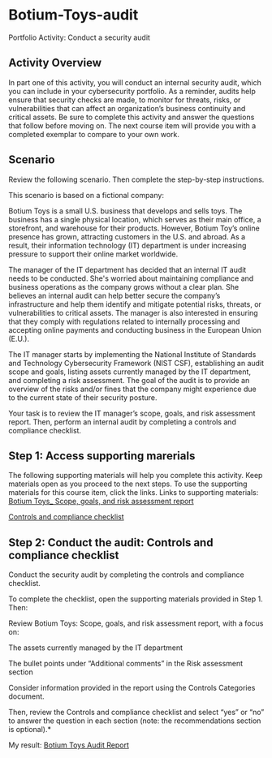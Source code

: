 # Botium-Toys-audit
Portfolio Activity: Conduct a security audit
## Activity Overview

In part one of this activity, you will conduct an internal security audit, which you can include in your cybersecurity portfolio. As a reminder, audits help ensure that security checks are made, to monitor for threats, risks, or vulnerabilities that can affect an organization’s business continuity and critical assets. Be sure to complete this activity and answer the questions that follow before moving on. The next course item will provide you with a completed exemplar to compare to your own work.  

## Scenario
Review the following scenario. Then complete the step-by-step instructions.

This scenario is based on a fictional company:

Botium Toys is a small U.S. business that develops and sells toys. The business has a single physical location, which serves as their main office, a storefront, and warehouse for their products. However, Botium Toy’s online presence has grown, attracting customers in the U.S. and abroad. As a result, their information technology (IT) department is under increasing pressure to support their online market worldwide. 

The manager of the IT department has decided that an internal IT audit needs to be conducted. She's worried about maintaining compliance and business operations as the company grows without a clear plan. She believes an internal audit can help better secure the company’s infrastructure and help them identify and mitigate potential risks, threats, or vulnerabilities to critical assets. The manager is also interested in ensuring that they comply with regulations related to internally processing and accepting online payments and conducting business in the European Union (E.U.).   

The IT manager starts by implementing the National Institute of Standards and Technology Cybersecurity Framework (NIST CSF), establishing an audit scope and goals, listing assets currently managed by the IT department, and completing a risk assessment. The goal of the audit is to provide an overview of the risks and/or fines that the company might experience due to the current state of their security posture.

Your task is to review the IT manager’s scope, goals, and risk assessment report. Then, perform an internal audit by completing a controls and compliance checklist. 

## Step 1: Access supporting marerials

The following supporting materials will help you complete this activity. Keep materials open as you proceed to the next steps. 
To use the supporting materials for this course item, click the links. 
Links to supporting materials: 
[Botium Toys_ Scope, goals, and risk assessment report](https://github.com/Zacher99/Botium-Toys-audit/blob/main/Botium%20Toys_%20Scope%2C%20goals%2C%20and%20risk%20assessment%20report.md)

[Controls and compliance checklist](https://github.com/Zacher99/Botium-Toys-audit/blob/main/Controls%20and%20compliance%20checklist.md)

## Step 2: Conduct the audit: Controls and compliance checklist
Conduct the security audit by completing the controls and compliance checklist. 

To complete the checklist, open the supporting materials provided in Step 1. Then:

Review Botium Toys:  Scope, goals, and risk assessment report, with a focus on:

The assets currently managed by the IT department

The bullet points under “Additional comments” in the Risk assessment section

Consider information provided in the report using the Controls Categories document.

Then, review the Controls and compliance checklist and select “yes” or “no” to answer the question in each section (note: the recommendations section is optional).*

My result: [Botium Toys Audit Report](https://github.com/Zacher99/Botium-Toys-audit/blob/main/Botium%20Toys%20Audit%20Report.md)
